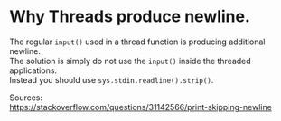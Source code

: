 # Why Threads produce newline.

The regular `input()` used in a thread function is producing additional newline.  
The solution is simply do not use the `input()` inside the threaded applications.  
Instead you should use `sys.stdin.readline().strip()`.

Sources:  
https://stackoverflow.com/questions/31142566/print-skipping-newline
